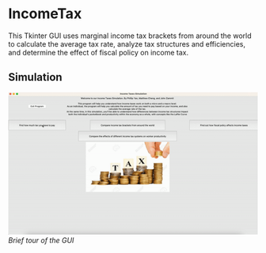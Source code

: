 # IncomeTax
This Tkinter GUI uses marginal income tax brackets from around the world to calculate the average tax rate, analyze tax structures and efficiencies, and determine the effect of fiscal policy on income tax.

## Simulation
![Simulation](taxGif.gif)
*Brief tour of the GUI*

